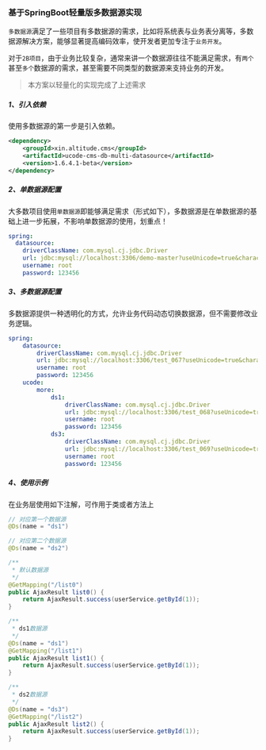 ### 基于SpringBoot轻量版多数据源实现
`多数据源`满足了一些项目有多数据源的需求，比如将系统表与业务表分离等，多数据源解决方案，能够显著提高编码效率，使开发者更加专注于`业务开发`。

对于`2B项目`，由于业务比较复杂，通常来讲一个数据源往往不能满足需求，有`两个`甚至`多个`数据源的需求，甚至需要不同类型的数据源来支持业务的开发。

> 本方案以轻量化的实现完成了上述需求

##### 1、引入依赖
使用多数据源的第一步是引入依赖。
```xml
<dependency>
    <groupId>xin.altitude.cms</groupId>
    <artifactId>ucode-cms-db-multi-datasource</artifactId>
    <version>1.6.4.1-beta</version>
</dependency>
```
##### 2、单数据源配置
大多数项目使用`单数据源`即能够满足需求（形式如下），多数据源是在单数据源的基础上进一步拓展，不影响单数据源的使用，划重点！
```yaml
spring:
  datasource:
    driverClassName: com.mysql.cj.jdbc.Driver
    url: jdbc:mysql://localhost:3306/demo-master?useUnicode=true&characterEncoding=utf8&zeroDateTimeBehavior=convertToNull&useSSL=true&serverTimezone=GMT%2B8
    username: root
    password: 123456
```

##### 3、多数据源配置
多数据源提供一种透明化的方式，允许业务代码动态切换数据源，但不需要修改业务逻辑。
```yaml
spring:
    datasource:
        driverClassName: com.mysql.cj.jdbc.Driver
        url: jdbc:mysql://localhost:3306/test_067?useUnicode=true&characterEncoding=utf8&zeroDateTimeBehavior=convertToNull&useSSL=true&serverTimezone=GMT%2B8
        username: root
        password: 123456
    ucode:
        more:
            ds1:
                driverClassName: com.mysql.cj.jdbc.Driver
                url: jdbc:mysql://localhost:3306/test_068?useUnicode=true&characterEncoding=utf8&zeroDateTimeBehavior=convertToNull&useSSL=true&serverTimezone=GMT%2B8
                username: root
                password: 123456
            ds3:
                driverClassName: com.mysql.cj.jdbc.Driver
                url: jdbc:mysql://localhost:3306/test_069?useUnicode=true&characterEncoding=utf8&zeroDateTimeBehavior=convertToNull&useSSL=true&serverTimezone=GMT%2B8
                username: root
                password: 123456
```

##### 4、使用示例
在业务层使用如下注解，可作用于类或者方法上

```java
// 对应第一个数据源
@Ds(name = "ds1")

// 对应第二个数据源
@Ds(name = "ds2")
```

```java
/**
 * 默认数据源
 */
@GetMapping("/list0")
public AjaxResult list0() {
    return AjaxResult.success(userService.getById(1));
}

/**
 * ds1数据源
 */
@Ds(name = "ds1")
@GetMapping("/list1")
public AjaxResult list1() {
    return AjaxResult.success(userService.getById(1));
}

/**
 * ds2数据源
 */
@Ds(name = "ds3")
@GetMapping("/list2")
public AjaxResult list2() {
    return AjaxResult.success(userService.getById(1));
}
```

